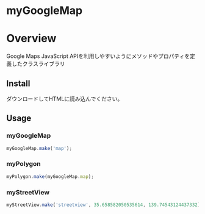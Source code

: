 myGoogleMap
====

# Overview

Google Maps JavaScript APIを利用しやすいようにメソッドやプロパティを定義したクラスライブラリ

## Install

ダウンロードしてHTMLに読み込んでください。

## Usage

### myGoogleMap
```javascript
myGoogleMap.make('map');
```

### myPolygon
```javascript
myPolygon.make(myGoogleMap.map);
```
### myStreetView
```javascript
myStreetView.make('streetview', 35.658582050535614, 139.74543124437332);
```
